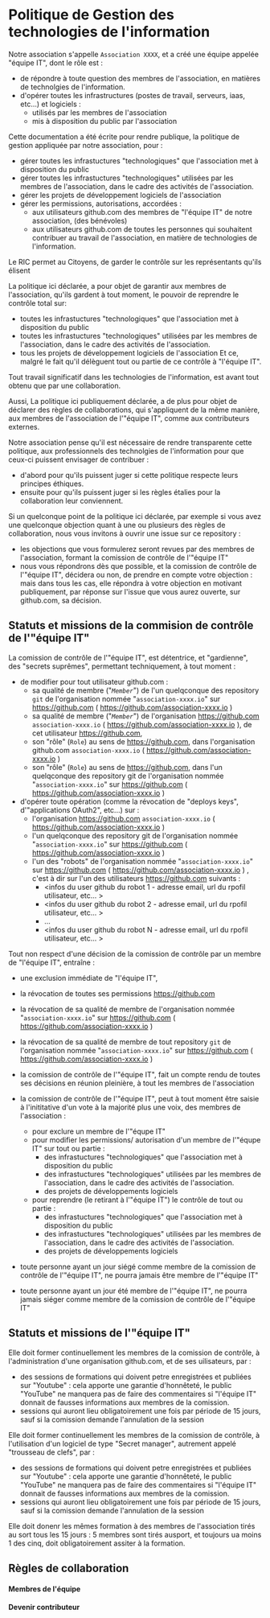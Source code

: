 # Politique de Gestion des technologies de l'information

Notre association s'appelle `Association XXXX`, et a créé une équipe appelée "équipe IT", dont le rôle est :
* de répondre à toute question des membres de l'association, en matières de technolgies de l'information.
* d'opérer toutes les infrastructures (postes de travail, serveurs, iaas, etc...) et logiciels :
  * utilisés par les membres de l'association
  * mis à disposition du public par l'association


Cette documentation a été écrite pour rendre publique, la politique de gestion appliquée par notre association, pour :
* gérer toutes les infrastuctures "technologiques" que l'association met à disposition du public
* gérer toutes les infrastuctures "technologiques" utilisées par les membres de l'association, dans le cadre des activités de l'association.
* gérer les projets de développement logiciels de l'association
* gérer les permissions, autorisations, accordées :
  * aux utilisateurs github.com des membres de "l'équipe IT" de notre association, (des bénévoles)
  * aux utilisateurs github.com de toutes les personnes qui souhaitent contribuer au travail de l'association, en matière de technologies de l'information.

Le RIC permet au Citoyens, de garder le contrôle sur les représentants qu'ils élisent

La politique ici déclarée, a pour objet de garantir aux membres de l'association, qu'ils gardent à
tout moment, le pouvoir de reprendre le contrôle total sur:
* toutes les infrastuctures "technologiques" que l'association met à disposition du public
* toutes les infrastuctures "technologiques" utilisées par les membres de l'association, dans le cadre des activités de l'association.
* tous les projets de développement logiciels de l'association
Et ce, malgré le fait qu'il délèguent tout ou partie de ce contrôle à "l'équipe IT".

Tout travail significatif dans les technologies de l'information, est avant tout obtenu que par une collaboration.

Aussi, La politique ici publiquement déclarée, a de plus pour objet de déclarer des règles de collaborations, qui s'appliquent de la même manière, aux membres de l'association de l'"équipe IT", comme aux contributeurs externes.

Notre association pense qu'il est nécessaire de rendre transparente cette politique, aux professionnels
des technolgies de l'information pour que ceux-ci puissent envisager de contribuer :
* d'abord pour qu'ils puissent juger si cette politique respecte leurs principes éthiques.
* ensuite pour qu'ils puissent juger si les règles étalies pour la collaboration leur conviennent.

Si un quelconque point de la politique ici déclarée, par exemple si vous avez une quelconque objection quant à une ou plusieurs des règles de collaboration, nous vous invitons à ouvrir une issue sur ce repository :
* les objections que vous formulerez seront revues par des membres de l'association, formant la comission de contrôle de l'"équipe IT"
* nous vous répondrons dès que possible, et la comission de contrôle de l'"équipe IT", décidera ou non, de prendre en compte votre objection : mais dans tous les cas, elle répondra à votre objection en motivant publiquement, par réponse sur l'issue que vous aurez ouverte, sur github.com, sa décision.


## Statuts et missions de la commision de contrôle de l'"équipe IT"

La comission de contrôle de l'"équipe IT", est détentrice, et "gardienne", des "secrets suprêmes", permettant techniquement, à tout moment :
* de modifier pour tout utilisateur github.com :
  * sa qualité de membre ("_`Member`_") de l'un quelqconque des repository `git` de l'organisation nommée "`association-xxxx.io`" sur https://github.com  ( https://github.com/association-xxxx.io )
  * sa qualité de membre ("_`Member`_") de l'organisation https://github.com  `association-xxxx.io` ( https://github.com/association-xxxx.io ), de cet utilisateur https://github.com,
  * son "rôle" (`Role`) au sens de https://github.com, dans l'organisation github.com  `association-xxxx.io` ( https://github.com/association-xxxx.io )
  * son "rôle" (`Role`) au sens de https://github.com, dans l'un quelqconque des repository git de l'organisation nommée "`association-xxxx.io`" sur https://github.com ( https://github.com/association-xxxx.io )
* d'opérer toute opération (comme la révocation de "deploys keys", d'"applications OAuth2", etc...) sur :
  * l'organisation https://github.com  `association-xxxx.io` ( https://github.com/association-xxxx.io )
  * l'un quelqconque des repository git de l'organisation nommée "`association-xxxx.io`" sur https://github.com ( https://github.com/association-xxxx.io )
  * l'un des "robots" de l'organisation nommée "`association-xxxx.io`" sur https://github.com ( https://github.com/association-xxxx.io ) , c'est à dir sur l'un des utilisateurs https://github.com suivants :
    * <infos du user github du robot 1 - adresse email, url du rpofil utilisateur, etc... >
    * <infos du user github du robot 2 - adresse email, url du rpofil utilisateur, etc... >
    * ...
    * <infos du user github du robot N - adresse email, url du rpofil utilisateur, etc... >

Tout non respect d'une décision de la comission de contrôle par un membre de "l'équipe IT", entraîne :
* une exclusion immédiate de "l'équipe IT",
* la révocation de toutes ses permissions https://github.com
* la révocation de sa qualité de membre de l'organisation nommée "`association-xxxx.io`" sur https://github.com ( https://github.com/association-xxxx.io )
* la révocation de sa qualité de membre de tout repository `git` de l'organisation nommée "`association-xxxx.io`" sur https://github.com ( https://github.com/association-xxxx.io )


* la comission de contrôle de l'"équipe IT", fait un compte rendu de toutes ses décisions en réunion pleinière, à tout les membres de l'association
* la comission de contrôle de l'"équipe IT", peut à tout moment être saisie à l'inititative d'un vote à la majorité plus une voix, des membres de l'association :
  * pour exclure un membre de l'"équpe IT"
  * pour modifier les permissions/ autorisation d'un membre de l'"équpe IT" sur tout ou partie :
    * des infrastuctures "technologiques" que l'association met à disposition du public
    * des infrastuctures "technologiques" utilisées par les membres de l'association, dans le cadre des activités de l'association.
    * des projets de développements logiciels
  * pour reprendre (le retirant à l'"équipe IT") le contrôle de tout ou partie :
    * des infrastuctures "technologiques" que l'association met à disposition du public
    * des infrastuctures "technologiques" utilisées par les membres de l'association, dans le cadre des activités de l'association.
    * des projets de développements logiciels
* toute personne ayant un jour siégé comme membre de la comission de contrôle de l'"équipe IT", ne pourra jamais être membre de l'"équipe IT"
* toute personne ayant un jour été membre de l'"équipe IT", ne pourra jamais siéger comme membre de la comission de contrôle de l'"équipe IT"


## Statuts et missions de l'"équipe IT"


Elle doit former continuellement les membres de la comission de contrôle, à l'administration d'une organisation github.com, et de ses uilisateurs, par :
* des sessions de formations qui doivent petre enregistrées et publiées sur "Youtube" : cela apporte une garantie d'honnêteté, le public "YouTube" ne manquera pas de faire des commentaires si "l'équipe IT" donnait de fausses informations aux membres de la comission.
* sessions qui auront lieu obligatoirement une fois par période de 15 jours, sauf si la comission demande l'annulation de la session

Elle doit former continuellement les membres de la comission de contrôle, à l'utilisation d'un logiciel de type "Secret manager", autrement appelé "trousseau de clefs", par :
* des sessions de formations qui doivent petre enregistrées et publiées sur "Youtube" : cela apporte une garantie d'honnêteté, le public "YouTube" ne manquera pas de faire des commentaires si "l'équipe IT" donnait de fausses informations aux membres de la comission.
* sessions qui auront lieu obligatoirement une fois par période de 15 jours, sauf si la comission demande l'annulation de la session

Elle doit donenr les mêmes formation à des membres de l'association tirés au sort tous les 15 jours : 5 membres sont tirés ausport, et toujours ua moins 1 des cinq, doit obligatoirement assiter à la formation.


## Règles de collaboration

#### Membres de l'équipe

#### Devenir contributeur
